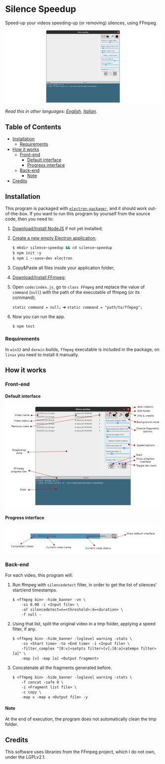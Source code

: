 # Silence Speedup
Speed-up your videos speeding-up (or removing) silences, using FFmpeg.

![Homescreen](screenshots/Homescreen.png)

*Read this in other languages: [English](README.md), [Italian](README.it.md).*

## Table of Contents
  - [Installation](#installation)
    - [Requirements](#requirements)
  - [How it works](#how-it-works)
    - [Front-end](#front-end)
      - [Default interface](#default-interface)
      - [Progress interface](#progress-interface)
    - [Back-end](#back-end)
      - [Note](#note)
  - [Credits](#credits)

## Installation
This program is packaged with [``electron-packager``](https://electron.github.io/electron-packager/master/), and it should work out-of-the-box. If you want to run this program by yourself from the source code, then you need to:

1.  [Download/Install NodeJS](https://nodejs.org/en/) if not yet installed;

2.  [Create a new empty Electron application](https://www.electronjs.org/docs/tutorial/quick-start?lang=en-US);

    ```coffeescript
    $ mkdir silence-speedup && cd silence-speedup
    $ npm init -y
    $ npm i --save-dev electron
    ```

3.  Copy&Paste all files inside your application folder;

4.  [Download/Install FFmpeg](https://ffmpeg.org/download.html);

5.  Open ``code/index.js``, go to ``class FFmpeg`` and replace the value of ``command`` (``null``) with the path of the executable of ffmpeg (or its command);

    ``static command = null;`` ➜ ``static command = "path/to/ffmpeg";``

6.  Now you can run the app.

    ```shell
    $ npm test
    ```

### Requirements
In ``win32`` and ``darwin`` builds, ``ffmpeg`` executable is included in the package; on ``linux`` you need to install it manually.

## How it works

### Front-end

#### Default interface
![Default interface](screenshots/Default%20interface.png)

#### Progress interface
![Progress interface](screenshots/Progress%20interface.png)

### Back-end
For each video, this program will:

1.  Run ffmpeg with ``silencedetect`` filter, in order to get the list of silences' start/end timestamps.

    ```shell
    $ <ffmpeg bin> -hide_banner -vn \
        -ss 0.00 -i <Input file> \
        -af silencedetect=n=<threshold>:d=<duration> \
        -f null -
    ```

2.  Using that list, split the original video in a tmp folder, applying a speed filter, if any.

    ```shell
    $ <ffmpeg bin> -hide_banner -loglevel warning -stats \
        -ss <Start time> -to <End time> -i <Input file> \
        -filter_complex "[0:v]<setpts filter>[v];[0:a]<atempo filter>[a]" \
        -map [v] -map [a] <Output fragment>
    ```

3.  Concatenate all the fragments generated before.

    ```shell
    $ <ffmpeg bin> -hide_banner -loglevel warning -stats \
        -f concat -safe 0 \
        -i <Fragment list file> \
        -c copy \
        -map v -map a <Output file> -y
    ```

#### Note
At the end of execution, the program does not automatically clean the tmp folder.

## Credits
This software uses libraries from the FFmpeg project, which I do not own, under the LGPLv2.1.
